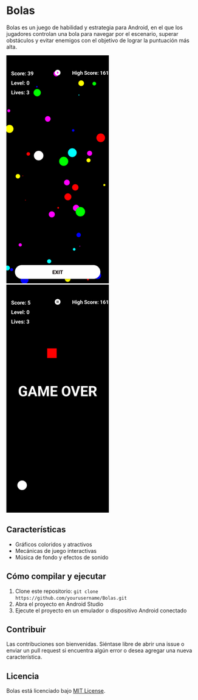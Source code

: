 # Bolas

Bolas es un juego de habilidad y estrategia para Android, en el que los jugadores controlan una bola para navegar por el escenario, superar obstáculos y evitar enemigos con el objetivo de lograr la puntuación más alta.

![Bolas Screenshot 1](screenshot1.png)
![Bolas Screenshot 3](screenshot3.png)

## Características

- Gráficos coloridos y atractivos
- Mecánicas de juego interactivas
- Música de fondo y efectos de sonido

## Cómo compilar y ejecutar

1. Clone este repositorio: `git clone https://github.com/yourusername/Bolas.git`
2. Abra el proyecto en Android Studio
3. Ejecute el proyecto en un emulador o dispositivo Android conectado

## Contribuir

Las contribuciones son bienvenidas. Siéntase libre de abrir una issue o enviar un pull request si encuentra algún error o desea agregar una nueva característica.

## Licencia

Bolas está licenciado bajo [MIT License](LICENSE).
